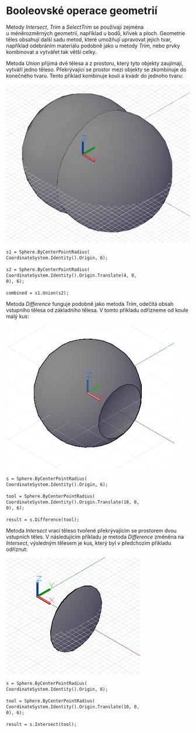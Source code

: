 

# Booleovské operace geometrií

Metody *Intersect*, *Trim* a *SelectTrim* se používají zejména u méněrozměrných geometrií, například u bodů, křivek a ploch. Geometrie těles obsahují další sadu metod, které umožňují upravovat jejich tvar, například odebráním materiálu podobně jako u metody *Trim*, nebo prvky kombinovat a vytvářet tak větší celky.

Metoda *Union* přijímá dvě tělesa a z prostoru, který tyto objekty zaujímají, vytváří jedno těleso. Překrývající se prostor mezi objekty se zkombinuje do konečného tvaru. Tento příklad kombinuje kouli a kvádr do jednoho tvaru:

![](images/12-9/GeometricBooleans_01.png)

```
s1 = Sphere.ByCenterPointRadius(
CoordinateSystem.Identity().Origin, 6);

s2 = Sphere.ByCenterPointRadius(
CoordinateSystem.Identity().Origin.Translate(4, 0,
0), 6);

combined = s1.Union(s2);
```

Metoda *Difference* funguje podobně jako metoda *Trim*, odečítá obsah vstupního tělesa od základního tělesa. V tomto příkladu odřízneme od koule malý kus:

![](images/12-9/GeometricBooleans_02.png)

```
s = Sphere.ByCenterPointRadius(
CoordinateSystem.Identity().Origin, 6);

tool = Sphere.ByCenterPointRadius(
CoordinateSystem.Identity().Origin.Translate(10, 0,
0), 6);

result = s.Difference(tool);
```

Metoda *Intersect* vrací těleso tvořené překrývajícím se prostorem dvou vstupních těles. V následujícím příkladu je metoda *Difference* změněna na *Intersect*, výsledným tělesem je kus, který byl v předchozím příkladu odříznut:

![](images/12-9/GeometricBooleans_03.png)

```
s = Sphere.ByCenterPointRadius(
CoordinateSystem.Identity().Origin, 6);

tool = Sphere.ByCenterPointRadius(
CoordinateSystem.Identity().Origin.Translate(10, 0,
0), 6);

result = s.Intersect(tool);
```

